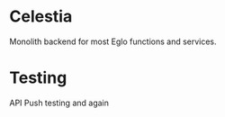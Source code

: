 # Celestia
Monolith backend for most Eglo functions and services.

# Testing
API Push testing
and again